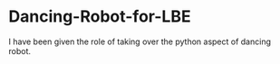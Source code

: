# Dancing-Robot-for-LBE
I have been given the role of taking over the python aspect of dancing robot.
